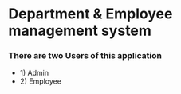 <h1> Department & Employee management system </h1>

<h3>There are two Users of this application </h3>
<ul>
  <li>1) Admin </li>
  <li>2) Employee </li>
  </ul>
